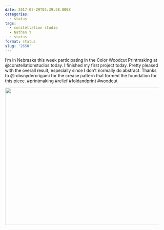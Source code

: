 ```yaml
---
date: 2017-07-29T02:39:28.000Z
categories:
  - status
tags:
  - constellation studio
  - Nathan Y
  - status
format: status
slug: '2650'
---
```

I’m in Nebraska this week participating in the Color Woodcut Printmaking at @constellationstudios today. I finished my first project today. Pretty pleased with the overall result, especially since I don’t normally do abstract. Thanks to @robsnyderorigami for the crease pattern that formed the foundation for this piece. #printmaking #relief #foldandprint #woodcut

<img loading="lazy" src="http://ift.tt/2u6LrO9" width="600" height="449" />
